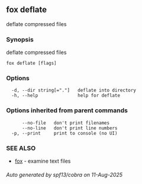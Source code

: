 ## fox deflate

deflate compressed files

### Synopsis

deflate compressed files

```
fox deflate [flags]
```

### Options

```
  -d, --dir string[="."]   deflate into directory
  -h, --help               help for deflate
```

### Options inherited from parent commands

```
      --no-file   don't print filenames
      --no-line   don't print line numbers
  -p, --print     print to console (no UI)
```

### SEE ALSO

* [fox](fox.md)	 - examine text files

###### Auto generated by spf13/cobra on 11-Aug-2025
